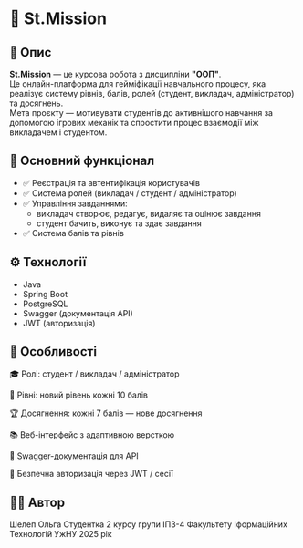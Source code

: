 # 🎯 St.Mission

## 📝 Опис

**St.Mission** — це курсова робота з дисципліни **"ООП"**.  
Це онлайн-платформа для гейміфікації навчального процесу, яка реалізує систему рівнів, балів, ролей (студент, викладач, адміністратор) та досягнень.  
Мета проєкту — мотивувати студентів до активнішого навчання за допомогою ігрових механік та спростити процес взаємодії між викладачем і студентом.

## 🧩 Основний функціонал

- ✅ Реєстрація та автентифікація користувачів
- ✅ Система ролей (викладач / студент / адміністратор)
- ✅ Управління завданнями:
  - викладач створює, редагує, видаляє та оцінює завдання
  - студент бачить, виконує та здає завдання
- ✅ Система балів та рівнів

## ⚙️ Технології

- Java
- Spring Boot
- PostgreSQL
- Swagger (документація API)
- JWT (авторизація)

## 📌 Особливості
🎓 Ролі: студент / викладач / адміністратор

🧠 Рівні: новий рівень кожні 10 балів

🏆 Досягнення: кожні 7 балів — нове досягнення

📚 Веб-інтерфейс з адаптивною версткою

📄 Swagger-документація для API

🔐 Безпечна авторизація через JWT / сесії

## 👨‍💻 Автор
Шелеп Ольга
Студентка 2 курсу групи ІПЗ-4
Факультету Іформаційних Технологій
УжНУ
2025 рік

